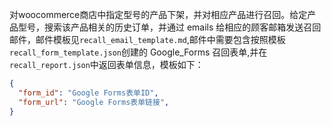 对woocommerce商店中指定型号的产品下架，并对相应产品进行召回。给定产品型号，搜索该产品相关的历史订单，并通过 emails 给相应的顾客邮箱发送召回邮件，邮件模板见`recall_email_template.md`,邮件中需要包含按照模板`recall_form_template.json`创建的 Google_Forms 召回表单,并在`recall_report.json`中返回表单信息，模板如下：

```json
{
  "form_id": "Google Forms表单ID",
  "form_url": "Google Forms表单链接",
}
```